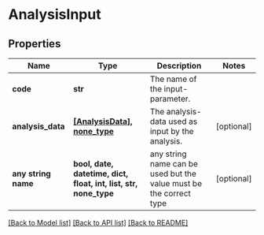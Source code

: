# AnalysisInput


## Properties
Name | Type | Description | Notes
------------ | ------------- | ------------- | -------------
**code** | **str** | The name of the input-parameter. | 
**analysis_data** | [**[AnalysisData], none_type**](AnalysisData.md) | The analysis-data used as input by the analysis. | [optional] 
**any string name** | **bool, date, datetime, dict, float, int, list, str, none_type** | any string name can be used but the value must be the correct type | [optional]

[[Back to Model list]](../README.md#documentation-for-models) [[Back to API list]](../README.md#documentation-for-api-endpoints) [[Back to README]](../README.md)


